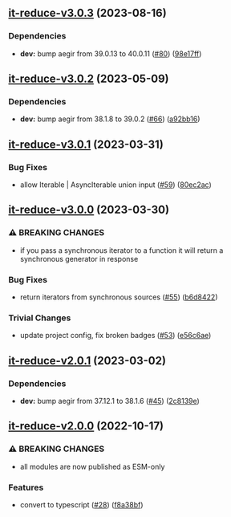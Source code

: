 ## [it-reduce-v3.0.3](https://github.com/achingbrain/it/compare/it-reduce-v3.0.2...it-reduce-v3.0.3) (2023-08-16)


### Dependencies

* **dev:** bump aegir from 39.0.13 to 40.0.11 ([#80](https://github.com/achingbrain/it/issues/80)) ([98e17ff](https://github.com/achingbrain/it/commit/98e17ff5f108fce177d98a56c201533a415623e4))

## [it-reduce-v3.0.2](https://github.com/achingbrain/it/compare/it-reduce-v3.0.1...it-reduce-v3.0.2) (2023-05-09)


### Dependencies

* **dev:** bump aegir from 38.1.8 to 39.0.2 ([#66](https://github.com/achingbrain/it/issues/66)) ([a92bb16](https://github.com/achingbrain/it/commit/a92bb1690e8d584292e37c878d40f437036721a7))

## [it-reduce-v3.0.1](https://github.com/achingbrain/it/compare/it-reduce-v3.0.0...it-reduce-v3.0.1) (2023-03-31)


### Bug Fixes

* allow Iterable | AsyncIterable union input ([#59](https://github.com/achingbrain/it/issues/59)) ([80ec2ac](https://github.com/achingbrain/it/commit/80ec2ace4f64b6291b39cb51bc5ebe2cedba7152))

## [it-reduce-v3.0.0](https://github.com/achingbrain/it/compare/it-reduce-v2.0.1...it-reduce-v3.0.0) (2023-03-30)


### ⚠ BREAKING CHANGES

* if you pass a synchronous iterator to a function it will return a synchronous generator in response

### Bug Fixes

* return iterators from synchronous sources ([#55](https://github.com/achingbrain/it/issues/55)) ([b6d8422](https://github.com/achingbrain/it/commit/b6d84222eb8e6d8c8956810d0e2ec1f065909742))


### Trivial Changes

* update project config, fix broken badges ([#53](https://github.com/achingbrain/it/issues/53)) ([e56c6ae](https://github.com/achingbrain/it/commit/e56c6ae9a0a766b5eab77040e92b2e034ce52d2e))

## [it-reduce-v2.0.1](https://github.com/achingbrain/it/compare/it-reduce-v2.0.0...it-reduce-v2.0.1) (2023-03-02)


### Dependencies

* **dev:** bump aegir from 37.12.1 to 38.1.6 ([#45](https://github.com/achingbrain/it/issues/45)) ([2c8139e](https://github.com/achingbrain/it/commit/2c8139ef060efa72c386aa3863e6c575f6f199e5))

## [it-reduce-v2.0.0](https://github.com/achingbrain/it/compare/it-reduce-v1.0.6...it-reduce-v2.0.0) (2022-10-17)


### ⚠ BREAKING CHANGES

* all modules are now published as ESM-only

### Features

* convert to typescript ([#28](https://github.com/achingbrain/it/issues/28)) ([f8a38bf](https://github.com/achingbrain/it/commit/f8a38bfb1b902e8101f1077eb33c3cea49819464))
